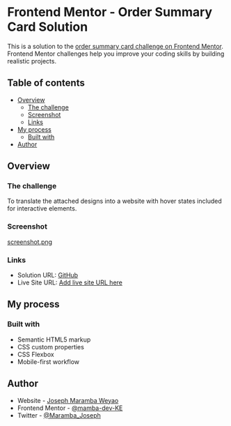 # Frontend Mentor - Order Summary Card Solution

This is a solution to the [order summary card challenge on Frontend Mentor](https://www.frontendmentor.io/challenges/order-summary-component-QlPmajDUj). Frontend Mentor challenges help you improve your coding skills by building realistic projects.

## Table of contents

- [Overview](#overview)
  - [The challenge](#the-challenge)
  - [Screenshot](#screenshot)
  - [Links](#links)
- [My process](#my-process)
  - [Built with](#built-with)
- [Author](#author)

## Overview

### The challenge

To translate the attached designs into a website with hover states included for interactive elements.

### Screenshot

[screenshot.png](https://postimg.cc/9r9Sf5TY)

### Links

- Solution URL: [GitHub](https://github.com/mamba-dev-KE/order-summary-component)
- Live Site URL: [Add live site URL here](https://competent-jackson-729bd1.netlify.app/)

## My process

### Built with

- Semantic HTML5 markup
- CSS custom properties
- CSS Flexbox
- Mobile-first workflow

## Author

- Website - [Joseph Maramba Weyao](https://resume-portfolio-sigma.vercel.app/)
- Frontend Mentor - [@mamba-dev-KE](https://www.frontendmentor.io/profile/mamba-dev-KE)
- Twitter - [@Maramba_Joseph](https://twitter.com/Maramba_Joseph)
